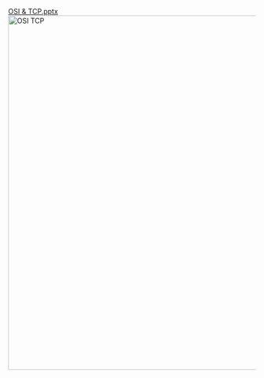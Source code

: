 [OSI & TCP.pptx](https://github.com/user-attachments/files/21425615/OSI.TCP.pptx)
<img width="1280" height="720" alt="OSI   TCP" src="https://github.com/user-attachments/assets/0af6ffb4-ca9b-432f-bc81-e9c74d5d082a" />
